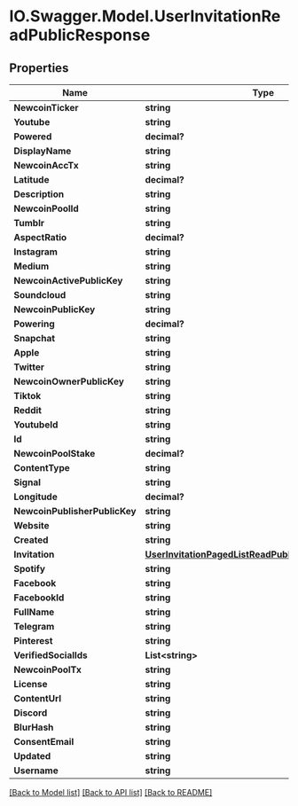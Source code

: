 # IO.Swagger.Model.UserInvitationReadPublicResponse
## Properties

Name | Type | Description | Notes
------------ | ------------- | ------------- | -------------
**NewcoinTicker** | **string** |  | [optional] 
**Youtube** | **string** |  | [optional] 
**Powered** | **decimal?** |  | [optional] 
**DisplayName** | **string** |  | [optional] 
**NewcoinAccTx** | **string** |  | [optional] 
**Latitude** | **decimal?** |  | [optional] 
**Description** | **string** |  | [optional] 
**NewcoinPoolId** | **string** |  | [optional] 
**Tumblr** | **string** |  | [optional] 
**AspectRatio** | **decimal?** |  | [optional] 
**Instagram** | **string** |  | [optional] 
**Medium** | **string** |  | [optional] 
**NewcoinActivePublicKey** | **string** |  | [optional] 
**Soundcloud** | **string** |  | [optional] 
**NewcoinPublicKey** | **string** |  | [optional] 
**Powering** | **decimal?** |  | [optional] 
**Snapchat** | **string** |  | [optional] 
**Apple** | **string** |  | [optional] 
**Twitter** | **string** |  | [optional] 
**NewcoinOwnerPublicKey** | **string** |  | [optional] 
**Tiktok** | **string** |  | [optional] 
**Reddit** | **string** |  | [optional] 
**YoutubeId** | **string** |  | [optional] 
**Id** | **string** |  | [optional] 
**NewcoinPoolStake** | **decimal?** |  | [optional] 
**ContentType** | **string** |  | [optional] 
**Signal** | **string** |  | [optional] 
**Longitude** | **decimal?** |  | [optional] 
**NewcoinPublisherPublicKey** | **string** |  | [optional] 
**Website** | **string** |  | [optional] 
**Created** | **string** |  | [optional] 
**Invitation** | [**UserInvitationPagedListReadPublicResponseInvitation**](UserInvitationPagedListReadPublicResponseInvitation.md) |  | [optional] 
**Spotify** | **string** |  | [optional] 
**Facebook** | **string** |  | [optional] 
**FacebookId** | **string** |  | [optional] 
**FullName** | **string** |  | [optional] 
**Telegram** | **string** |  | [optional] 
**Pinterest** | **string** |  | [optional] 
**VerifiedSocialIds** | **List&lt;string&gt;** |  | [optional] 
**NewcoinPoolTx** | **string** |  | [optional] 
**License** | **string** |  | [optional] 
**ContentUrl** | **string** |  | [optional] 
**Discord** | **string** |  | [optional] 
**BlurHash** | **string** |  | [optional] 
**ConsentEmail** | **string** |  | [optional] 
**Updated** | **string** |  | [optional] 
**Username** | **string** |  | [optional] 

[[Back to Model list]](../README.md#documentation-for-models) [[Back to API list]](../README.md#documentation-for-api-endpoints) [[Back to README]](../README.md)

